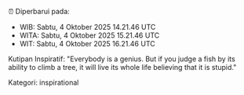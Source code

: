 ⏰ Diperbarui pada:
- WIB: Sabtu, 4 Oktober 2025 14.21.46 UTC
- WITA: Sabtu, 4 Oktober 2025 15.21.46 UTC
- WIT: Sabtu, 4 Oktober 2025 16.21.46 UTC

Kutipan Inspiratif:
"Everybody is a genius. But if you judge a fish by its ability to climb a tree, it will live its whole life believing that it is stupid."


Kategori: inspirational

